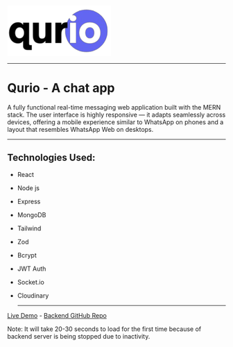 
![Logo](./public/logo.png)

---
# Qurio - A chat app

A fully functional real-time messaging web application built with the MERN stack. The user interface is highly responsive — it adapts seamlessly across devices, offering a mobile experience similar to WhatsApp on phones and a layout that resembles WhatsApp Web on desktops. 

---

## Technologies Used: 

- React
- Node js
- Express
- MongoDB
- Tailwind
- Zod
- Bcrypt
- JWT Auth
- Socket.io
- Cloudinary

  ---

[Live Demo](https://qurio-chat.vercel.app) - 
[Backend GitHub Repo](https://github.com/codemiz/qurio-backend)

Note: It will take 20-30 seconds to load for the first time because of backend server is being stopped due to inactivity.
